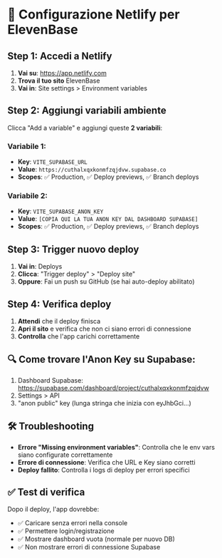 # 🚀 Configurazione Netlify per ElevenBase

## Step 1: Accedi a Netlify
1. **Vai su**: https://app.netlify.com
2. **Trova il tuo sito** ElevenBase
3. **Vai in**: Site settings > Environment variables

## Step 2: Aggiungi variabili ambiente

Clicca "Add a variable" e aggiungi queste **2 variabili**:

### Variabile 1:
- **Key**: `VITE_SUPABASE_URL`
- **Value**: `https://cuthalxqxkonmfzqjdvw.supabase.co`
- **Scopes**: ✅ Production, ✅ Deploy previews, ✅ Branch deploys

### Variabile 2:
- **Key**: `VITE_SUPABASE_ANON_KEY`
- **Value**: `[COPIA QUI LA TUA ANON KEY DAL DASHBOARD SUPABASE]`
- **Scopes**: ✅ Production, ✅ Deploy previews, ✅ Branch deploys

## Step 3: Trigger nuovo deploy
1. **Vai in**: Deploys
2. **Clicca**: "Trigger deploy" > "Deploy site"
3. **Oppure**: Fai un push su GitHub (se hai auto-deploy abilitato)

## Step 4: Verifica deploy
1. **Attendi** che il deploy finisca
2. **Apri il sito** e verifica che non ci siano errori di connessione
3. **Controlla** che l'app carichi correttamente

## 🔍 Come trovare l'Anon Key su Supabase:
1. Dashboard Supabase: https://supabase.com/dashboard/project/cuthalxqxkonmfzqjdvw
2. Settings > API
3. "anon public" key (lunga stringa che inizia con eyJhbGci...)

## 🛠️ Troubleshooting
- **Errore "Missing environment variables"**: Controlla che le env vars siano configurate correttamente
- **Errore di connessione**: Verifica che URL e Key siano corretti
- **Deploy fallito**: Controlla i logs di deploy per errori specifici

## ✅ Test di verifica
Dopo il deploy, l'app dovrebbe:
- ✅ Caricare senza errori nella console
- ✅ Permettere login/registrazione
- ✅ Mostrare dashboard vuota (normale per nuovo DB)
- ✅ Non mostrare errori di connessione Supabase